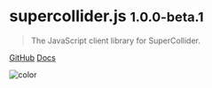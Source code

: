 
<!-- _coverpage.md -->

<!-- ![logo](_media/icon.svg) -->

# supercollider.js <small>1.0.0-beta.1</small>

> The JavaScript client library for SuperCollider.

[GitHub](https://github.com/crucialfelix/supercolliderjs/)
[Docs](#supercolliderjs)

<!-- background color -->

![color](#202020)

